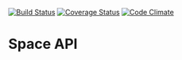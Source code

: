 [![Build Status](https://travis-ci.org/rhannequin/space-api.svg?branch=master)](https://travis-ci.org/rhannequin/space-api)
[![Coverage Status](https://img.shields.io/codeclimate/coverage/github/rhannequin/space-api.svg)](https://codeclimate.com/github/rhannequin/space-api)
[![Code Climate](https://codeclimate.com/github/rhannequin/space-api/badges/gpa.svg)](https://codeclimate.com/github/rhannequin/space-api)

# Space API
